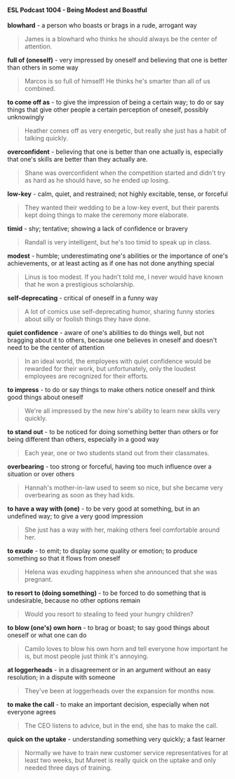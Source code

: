 #### ESL Podcast 1004 - Being Modest and Boastful

**blowhard** - a person who boasts or brags in a rude, arrogant way

> James is a blowhard who thinks he should always be the center of attention.

**full of (oneself)** - very impressed by oneself and believing that one is better
than others in some way

> Marcos is so full of himself! He thinks he's smarter than all of us combined.

**to come off as** - to give the impression of being a certain way; to do or say
things that give other people a certain perception of oneself, possibly
unknowingly

> Heather comes off as very energetic, but really she just has a habit of talking
quickly.

**overconfident** - believing that one is better than one actually is, especially that
one's skills are better than they actually are.

> Shane was overconfident when the competition started and didn't try as hard as
he should have, so he ended up losing.

**low-key** - calm, quiet, and restrained; not highly excitable, tense, or forceful

> They wanted their wedding to be a low-key event, but their parents kept doing
things to make the ceremony more elaborate.

**timid** - shy; tentative; showing a lack of confidence or bravery

> Randall is very intelligent, but he's too timid to speak up in class.

**modest** - humble; underestimating one's abilities or the importance of one's
achievements, or at least acting as if one has not done anything special

> Linus is too modest. If you hadn't told me, I never would have known that he
won a prestigious scholarship.

**self-deprecating** - critical of oneself in a funny way

> A lot of comics use self-deprecating humor, sharing funny stories about silly or
foolish things they have done.

**quiet confidence** - aware of one's abilities to do things well, but not bragging
about it to others, because one believes in oneself and doesn't need to be the
center of attention

> In an ideal world, the employees with quiet confidence would be rewarded for
their work, but unfortunately, only the loudest employees are recognized for their
efforts.

**to impress** - to do or say things to make others notice oneself and think good
things about oneself

> We're all impressed by the new hire's ability to learn new skills very quickly.

**to stand out** - to be noticed for doing something better than others or for being
different than others, especially in a good way

> Each year, one or two students stand out from their classmates.

**overbearing** - too strong or forceful, having too much influence over a situation
or over others

> Hannah's mother-in-law used to seem so nice, but she became very
overbearing as soon as they had kids.

**to have a way with (one)** - to be very good at something, but in an undefined
way; to give a very good impression

> She just has a way with her, making others feel comfortable around her.

**to exude** - to emit; to display some quality or emotion; to produce something so
that it flows from oneself

> Helena was exuding happiness when she announced that she was pregnant.

**to resort to (doing something)** - to be forced to do something that is
undesirable, because no other options remain

> Would you resort to stealing to feed your hungry children?

**to blow (one's) own horn** - to brag or boast; to say good things about oneself
or what one can do

> Camilo loves to blow his own horn and tell everyone how important he is, but
most people just think it's annoying.

**at loggerheads** - in a disagreement or in an argument without an easy
resolution; in a dispute with someone

> They've been at loggerheads over the expansion for months now.

**to make the call** - to make an important decision, especially when not everyone
agrees

> The CEO listens to advice, but in the end, she has to make the call.

**quick on the uptake** - understanding something very quickly; a fast learner

> Normally we have to train new customer service representatives for at least two
weeks, but Mureet is really quick on the uptake and only needed three days of
training.

